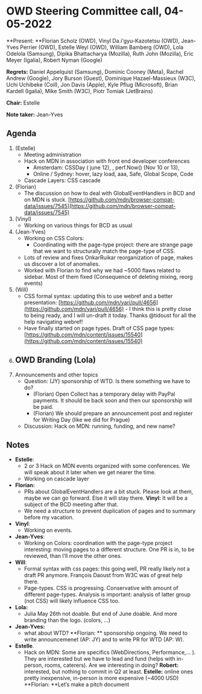 # OWD Steering Committee call, 04-05-2022

**Present: **Florian Scholz (OWD), Vinyl Da.i'gyu-Kazotetsu (OWD), Jean-Yves Perrier (OWD), Estelle Weyl (OWD), William Bamberg (OWD), Lola Odelola (Samsung), Dipika Bhattacharya (Mozilla), Ruth John (Mozilla),  Eric Meyer (Igalia), Robert Nyman (Google)

**Regrets:** Daniel Appelquist (Samsung), Dominic Cooney (Meta), Rachel Andrew (Google), Jory Burson (Guest), Dominique Hazael-Massieux (W3C), Uchi Uchibeke (Coil), Jon Davis (Apple), Kyle Pflug (Microsoft), Brian Kardell (Igalia), Mike Smith (W3C), Piotr Tomiak (JetBrains)

**Chair:** Estelle

**Note taker:** Jean-Yves

## Agenda

1. (Estelle)
    - Meeting administration
    - Hack on MDN in association with front end developer conferences
        - Amsterdam: CSSDay ( june 12), , perf.Now() (Nov 10 or 13),
        - Online / Sydney: hover, lazy load, aaa, Safe, Global Scope, Code
    - Cascade Layers: CSS cascade
2. (Florian)
    - The discussion on how to deal with GlobalEventHandlers in BCD and on MDN is stuck. [https://github.com/mdn/browser-compat-data/issues/7545](https://github.com/mdn/browser-compat-data/issues/7545)
3. (Vinyl)
    - Working on various things for BCD as usual
4. (Jean-Yves)
    - Working on CSS Colors:
        - Coordinating with the page-type project: there are strange page that we want to structurally match the page-type of CSS.
    - Lots of review and fixes OnkarRuikar reorganization of page, makes us discover a lot of anomalies.
    - Worked with Florian to find why we had ~5000 flaws related to sidebar. Most of them fixed (Consequence of deleting mixing, reorg events)
5. (Will)
    - CSS formal syntax: updating this to use webref and a better presentation: [https://github.com/mdn/yari/pull/4656](https://github.com/mdn/yari/pull/4656) - I think this is pretty close to being ready, and I will un-draft it today. Thanks @tidoust for all the help navigating webref!
    - Have finally started on page types. Draft of CSS page types: [https://github.com/mdn/content/issues/15540](https://github.com/mdn/content/issues/15540)
6. OWD Branding (Lola)
    -
7. Announcements and other topics
    - Question: (JY) sponsorship of WTD. Is there something we have to do?
        - (Florian) Open Collect has a temporary delay with PayPal payments. It should be back soon and then our sponsorship will be paid.
        - (Florian) We should prepare an announcement post and register for Writing Day (like we did for Prague)
    - Discussion: Hack on MDN: running, funding, and new name?

## Notes

* **Estelle**:
  * 2 or 3 Hack on MDN events organized with some conferences. We will speak about it later when we get nearer the time.
  * Working on cascade layer
* **Florian:**
  * PRs about GlobalEventHandlers are a bit stuck. Please look at them, maybe we can go forward. Else it will stay there. **Vinyl:** It will be a subject of the BCD meeting after that.
  * We need a structure to prevent duplication of pages and to summary before my vacation.
* **Vinyl**:
  * Working on events.
* **Jean-Yves**:
  * Working on Colors: coordination with the page-type project interesting: moving pages to a different structure. One PR is in, to be reviewed, than I’ll move the other ones.
* **Will**:
  * Formal syntax with css pages: this going well, PR really likely not a draft PR anymore. François Daoust from W3C was of great help there.
  * Page-types. CSS is progressing. Conservative with amount of different page-types. Analysis is important: analysis of latter group (not CSS) will likely influence CSS too.
* **Lola:**
  * Julia May 26th not doable. But end of June doable. And more branding than the logo. (colors, …)
* **Jean-Yves:**
  * what about WTD? **Florian: ** sponsorship ongoing. We need to write announcemenet (AP: JY) and to write PR for WTD (AP: W).
* **Estelle**.
  * Hack on MDN: Some are specifics (WebDirections, Performance,… ). They are interested but we have to lead and fund (helps with in-person, rooms, caterers). Are we interesting in doing? **Robert:** interested, but nothing to commit in Q2 at least. **Estelle:** online ones pretty inexpensive, in-person is more expensive (~4000 USD) **Florian: **Let’s make a pitch document
